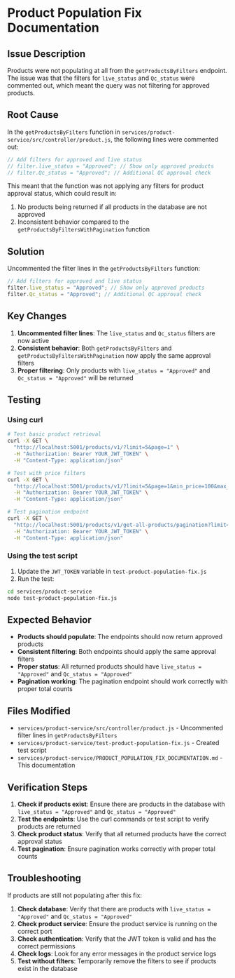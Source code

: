 # Product Population Fix Documentation

## Issue Description
Products were not populating at all from the `getProductsByFilters` endpoint. The issue was that the filters for `live_status` and `Qc_status` were commented out, which meant the query was not filtering for approved products.

## Root Cause
In the `getProductsByFilters` function in `services/product-service/src/controller/product.js`, the following lines were commented out:

```javascript
// Add filters for approved and live status
// filter.live_status = "Approved"; // Show only approved products
// filter.Qc_status = "Approved"; // Additional QC approval check
```

This meant that the function was not applying any filters for product approval status, which could result in:
1. No products being returned if all products in the database are not approved
2. Inconsistent behavior compared to the `getProductsByFiltersWithPagination` function

## Solution
Uncommented the filter lines in the `getProductsByFilters` function:

```javascript
// Add filters for approved and live status
filter.live_status = "Approved"; // Show only approved products
filter.Qc_status = "Approved"; // Additional QC approval check
```

## Key Changes
1. **Uncommented filter lines**: The `live_status` and `Qc_status` filters are now active
2. **Consistent behavior**: Both `getProductsByFilters` and `getProductsByFiltersWithPagination` now apply the same approval filters
3. **Proper filtering**: Only products with `live_status = "Approved"` and `Qc_status = "Approved"` will be returned

## Testing

### Using curl
```bash
# Test basic product retrieval
curl -X GET \
  "http://localhost:5001/products/v1/?limit=5&page=1" \
  -H "Authorization: Bearer YOUR_JWT_TOKEN" \
  -H "Content-Type: application/json"

# Test with price filters
curl -X GET \
  "http://localhost:5001/products/v1/?limit=5&page=1&min_price=100&max_price=10000" \
  -H "Authorization: Bearer YOUR_JWT_TOKEN" \
  -H "Content-Type: application/json"

# Test pagination endpoint
curl -X GET \
  "http://localhost:5001/products/v1/get-all-products/pagination?limit=5&page=1" \
  -H "Authorization: Bearer YOUR_JWT_TOKEN" \
  -H "Content-Type: application/json"
```

### Using the test script
1. Update the `JWT_TOKEN` variable in `test-product-population-fix.js`
2. Run the test:
```bash
cd services/product-service
node test-product-population-fix.js
```

## Expected Behavior
- **Products should populate**: The endpoints should now return approved products
- **Consistent filtering**: Both endpoints should apply the same approval filters
- **Proper status**: All returned products should have `live_status = "Approved"` and `Qc_status = "Approved"`
- **Pagination working**: The pagination endpoint should work correctly with proper total counts

## Files Modified
- `services/product-service/src/controller/product.js` - Uncommented filter lines in `getProductsByFilters`
- `services/product-service/test-product-population-fix.js` - Created test script
- `services/product-service/PRODUCT_POPULATION_FIX_DOCUMENTATION.md` - This documentation

## Verification Steps
1. **Check if products exist**: Ensure there are products in the database with `live_status = "Approved"` and `Qc_status = "Approved"`
2. **Test the endpoints**: Use the curl commands or test script to verify products are returned
3. **Check product status**: Verify that all returned products have the correct approval status
4. **Test pagination**: Ensure pagination works correctly with proper total counts

## Troubleshooting
If products are still not populating after this fix:

1. **Check database**: Verify that there are products with `live_status = "Approved"` and `Qc_status = "Approved"`
2. **Check product service**: Ensure the product service is running on the correct port
3. **Check authentication**: Verify that the JWT token is valid and has the correct permissions
4. **Check logs**: Look for any error messages in the product service logs
5. **Test without filters**: Temporarily remove the filters to see if products exist in the database

